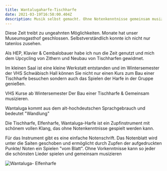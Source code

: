 ```yaml
---
title: Wantalugaharfe-Tischharfe
date: 2021-03-19T16:58:00.404Z
description: Musik selbst gemacht. Ohne Notenkenntnisse gemeinsam musizieren.
---
```

Diese Zeit treibt zu ungeahnten Möglichkeiten. Monate hat unser Museumsgasthof geschlossen. Selbstverständlich konnte ich nicht nur tatenlos zusehen. 

Als HEP, Klavier & Cembalobauer habe ich nun die Zeit genutzt und mich dem Upcycling von Zithern und Neubau von Tischharfen gewidmet.

Im kleinen Saal ist eine kleine Werkstatt entstanden und im Wintersemester der VHS Schwäbisch Hall können Sie nicht nur einen Kurs zum Bau einer Tischharfe besuchen sondern auch das Spielen der Harfe in der Gruppe genießen.

VHS Kurse ab Wintersemester  Der Bau einer Tischharfe & Gemeinsam musizieren.

Wantaluga kommt aus dem alt-hochdeutschen Sprachgebrauch und bedeutet "Wandlung"

Die Tischharfe, Elfenharfe, Wantaluga-Harfe ist ein Zupfinstrument mit schönem vollen Klang, das ohne Notenkenntnisse gespielt werden kann.

Für das Instrument gibt es eine einfache Notenschrift. Das Notenblatt wird unter die Saiten geschoben und ermöglicht durch Zupfen der aufgedruckten Punkte/ Noten ein Spielen "vom Blatt". Ohne Vorkenntnisse kann so jeder die schönsten Lieder spielen und gemeinsam musizieren



![Wantaluga- Elfenharfe](/assets/harfe.ochsen.jpg "Wantaluga-Elfenharfe ")